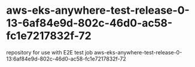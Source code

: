 # aws-eks-anywhere-test-release-0-13-6af84e9d-802c-46d0-ac58-fc1e7217832f-72
repository for use with E2E test job aws-eks-anywhere-test-release-0-13:6af84e9d-802c-46d0-ac58-fc1e7217832f-72
